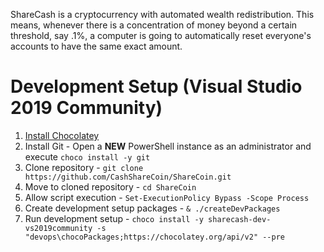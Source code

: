 ShareCash is a cryptocurrency with automated wealth redistribution.  This means, whenever there is a concentration of money beyond a certain threshold, say .1%, a computer is going to automatically reset everyone's accounts to have the same exact amount.


# Development Setup (Visual Studio 2019 Community)
1. [Install Chocolatey](https://chocolatey.org/install)
2. Install Git - Open a **NEW** PowerShell instance as an administrator and execute `choco install -y git`
3. Clone repository - `git clone https://github.com/CashShareCoin/ShareCoin.git`
4. Move to cloned repository - `cd ShareCoin`
5. Allow script execution - `Set-ExecutionPolicy Bypass -Scope Process`
5. Create development setup packages - `& ./createDevPackages`
6. Run development setup - `choco install -y sharecash-dev-vs2019community -s "devops\chocoPackages;https://chocolatey.org/api/v2" --pre`
